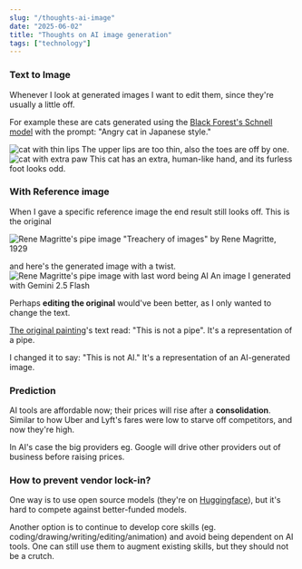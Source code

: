 ```yaml
---
slug: "/thoughts-ai-image"
date: "2025-06-02"
title: "Thoughts on AI image generation"
tags: ["technology"]
---
```


### Text to Image

Whenever I look at generated images I want to edit them, since they're usually a little off.

For example these are cats generated using the [Black Forest's Schnell model](https://huggingface.co/spaces/black-forest-labs/FLUX.1-schnell) with the prompt: "Angry cat in Japanese style."

<img src='../../img/cat_1.webp' alt="cat with thin lips" />
<span>The upper lips are too thin, also the toes are off by one.</span>

<img src='../../img/cat_2.webp' alt="cat with extra paw" />
<span>This cat has an extra, human-like hand, and its furless foot looks odd.</span>

### With Reference image

When I gave a specific reference image the end result still looks off. This is the original

<img src='../../img/original.jpg' alt="Rene Magritte's pipe image" />
<span>"Treachery of images" by Rene Magritte, 1929</span>

and here's the generated image with a twist.
<img src='../../img/pipe.png' alt="Rene Magritte's pipe image with last word being AI" />
<span>An image I generated with Gemini 2.5 Flash</span>

Perhaps **editing the original** would've been better, as I only wanted to change the text.

[The original painting](https://www.dailyartmagazine.com/painting-week-rene-magritte-treachery-images/)'s text read: "This is not a pipe". It's a representation of a pipe.

I changed it to say: "This is not AI." It's a representation of an AI-generated image.

### Prediction

AI tools are affordable now; their prices will rise after a **consolidation**. Similar to how Uber and Lyft's fares were low to starve off competitors, and now they're high.

In AI's case the big providers eg. Google will drive other providers out of business before raising prices.

### How to prevent vendor lock-in?

One way is to use open source models (they're on [Huggingface](https://huggingface.co/)), but it's hard to compete against better-funded models.

Another option is to continue to develop core skills (eg. coding/drawing/writing/editing/animation) and avoid being dependent on AI tools. One can still use them to augment existing skills, but they should not be a crutch.
